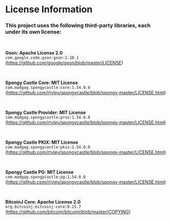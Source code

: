 # License Information

### This project uses the following third-party libraries, each under its own license:

<br>
  
**Gson: Apache License 2.0**  
`com.google.code.gson:gson:2.10.1`  
(https://github.com/google/gson/blob/master/LICENSE)

<br>

**Spongy Castle Core: MIT License**  
`com.madgag.spongycastle:core:1.54.0.0`  
(https://github.com/rtyley/spongycastle/blob/spongy-master/LICENSE.html)

<br>

**Spongy Castle Provider: MIT License**  
`com.madgag.spongycastle:prov:1.54.0.0`  
(https://github.com/rtyley/spongycastle/blob/spongy-master/LICENSE.html)

<br>

**Spongy Castle PKIX: MIT License**  
`com.madgag.spongycastle:pkix:1.54.0.0`  
(https://github.com/rtyley/spongycastle/blob/spongy-master/LICENSE.html)

<br>

**Spongy Castle PG: MIT License**  
`com.madgag.spongycastle:pg:1.54.0.0`  
(https://github.com/rtyley/spongycastle/blob/spongy-master/LICENSE.html)

<br>

**BitcoinJ Core: Apache License 2.0**  
`org.bitcoinj:bitcoinj-core:0.15.7`  
(https://github.com/bitcoinj/bitcoinj/blob/master/COPYING)